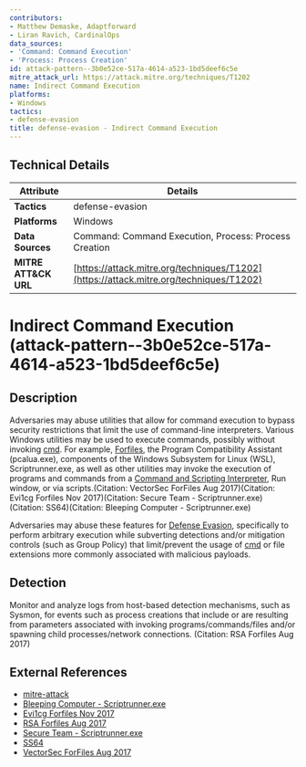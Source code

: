 ```yaml
---
contributors:
- Matthew Demaske, Adaptforward
- Liran Ravich, CardinalOps
data_sources:
- 'Command: Command Execution'
- 'Process: Process Creation'
id: attack-pattern--3b0e52ce-517a-4614-a523-1bd5deef6c5e
mitre_attack_url: https://attack.mitre.org/techniques/T1202
name: Indirect Command Execution
platforms:
- Windows
tactics:
- defense-evasion
title: defense-evasion - Indirect Command Execution
---
```


## Technical Details

| Attribute | Details |
|-----------|----------|
| **Tactics** | defense-evasion |
| **Platforms** | Windows |
| **Data Sources** | Command: Command Execution, Process: Process Creation |
| **MITRE ATT&CK URL** | [https://attack.mitre.org/techniques/T1202](https://attack.mitre.org/techniques/T1202) |

# Indirect Command Execution (attack-pattern--3b0e52ce-517a-4614-a523-1bd5deef6c5e)

## Description
Adversaries may abuse utilities that allow for command execution to bypass security restrictions that limit the use of command-line interpreters. Various Windows utilities may be used to execute commands, possibly without invoking [cmd](https://attack.mitre.org/software/S0106). For example, [Forfiles](https://attack.mitre.org/software/S0193), the Program Compatibility Assistant (pcalua.exe), components of the Windows Subsystem for Linux (WSL), Scriptrunner.exe, as well as other utilities may invoke the execution of programs and commands from a [Command and Scripting Interpreter](https://attack.mitre.org/techniques/T1059), Run window, or via scripts.(Citation: VectorSec ForFiles Aug 2017)(Citation: Evi1cg Forfiles Nov 2017)(Citation: Secure Team - Scriptrunner.exe)(Citation: SS64)(Citation: Bleeping Computer - Scriptrunner.exe)

Adversaries may abuse these features for [Defense Evasion](https://attack.mitre.org/tactics/TA0005), specifically to perform arbitrary execution while subverting detections and/or mitigation controls (such as Group Policy) that limit/prevent the usage of [cmd](https://attack.mitre.org/software/S0106) or file extensions more commonly associated with malicious payloads.

## Detection
Monitor and analyze logs from host-based detection mechanisms, such as Sysmon, for events such as process creations that include or are resulting from parameters associated with invoking programs/commands/files and/or spawning child processes/network connections. (Citation: RSA Forfiles Aug 2017)

## External References
- [mitre-attack](https://attack.mitre.org/techniques/T1202)
- [Bleeping Computer - Scriptrunner.exe](https://www.bleepingcomputer.com/news/security/hackers-abuse-windows-error-reporting-tool-to-deploy-malware/)
- [Evi1cg Forfiles Nov 2017](https://x.com/Evi1cg/status/935027922397573120)
- [RSA Forfiles Aug 2017](https://community.rsa.com/community/products/netwitness/blog/2017/08/14/are-you-looking-out-for-forfilesexe-if-you-are-watching-for-cmdexe)
- [Secure Team - Scriptrunner.exe](https://secureteam.co.uk/2023/01/08/windows-error-reporting-tool-abused-to-load-malware/)
- [SS64](https://ss64.com/nt/scriptrunner.html)
- [VectorSec ForFiles Aug 2017](https://x.com/vector_sec/status/896049052642533376)
